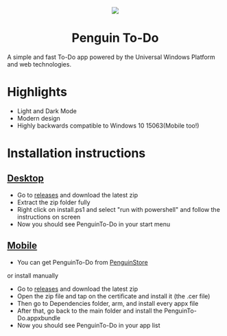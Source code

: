 <div align="center">
  <img src="Icon.png" />
  <h1>Penguin To-Do</h1>
</div>

A simple and fast To-Do app powered by the Universal Windows Platform and web technologies.

# Highlights
- Light and Dark Mode
- Modern design
- Highly backwards compatible to Windows 10 15063(Mobile too!)

# Installation instructions

## <ins>Desktop</ins>
- Go to <a href="https://github.com/Pinguin2001/Penguin-ToDo/releases">releases</a> and download the latest zip
- Extract the zip folder fully
- Right click on install.ps1 and select "run with powershell" and follow the instructions on screen
- Now you should see PenguinTo-Do in your start menu

## <ins>Mobile</ins>

- You can get PenguinTo-Do from <a href="https://github.com/Pinguin2001/PenguinStoreUWP/releases">PenguinStore</a>

or install manually

- Go to <a href="https://github.com/Pinguin2001/Penguin-ToDo/releases">releases</a> and download the latest zip
- Open the zip file and tap on the certificate and install it (the .cer file)
- Then go to Dependencies folder, arm, and install every appx file
- After that, go back to the main folder and install the PenguinTo-Do.appxbundle
- Now you should see PenguinTo-Do in your app list
